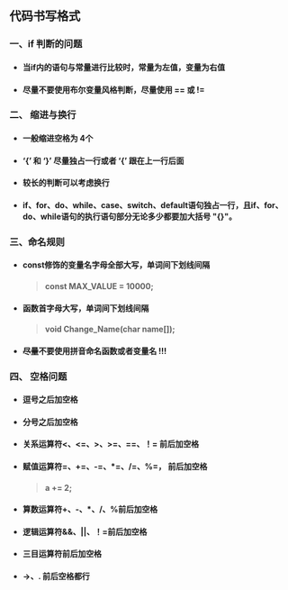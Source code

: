 ## 代码书写格式



### 一、if 判断的问题

- #### 当if内的语句与常量进行比较时，常量为左值，变量为右值

- #### 尽量不要使用布尔变量风格判断，尽量使用 == 或 != 

  

### 二、 缩进与换行



- #### 一般缩进空格为 4个

- #### ‘{’ 和 ‘}’ 尽量独占一行或者 ‘{’ 跟在上一行后面

- #### 较长的判断可以考虑换行

- ####  if、for、do、while、case、switch、default语句独占一行，且if、for、do、while语句的执行语句部分无论多少都要加大括号 "{}"。 



### 三、命名规则

- #### const修饰的变量名字母全部大写，单词间下划线间隔

  > #### const MAX_VALUE  =  10000;

- #### 函数首字母大写，单词间下划线间隔

  > #### void Change_Name(char name[]);

- #### ~~尽量~~不要使用拼音命名函数或者变量名 !!!



### 四、 空格问题

- #### 逗号之后加空格

- #### 分号之后加空格

- ####  关系运算符<、<=、>、>=、==、！= 前后加空格 

- ####  赋值运算符=、+=、-=、*=、/=、%=， 前后加空格 

  > #### a  +=  2;

- ####  算数运算符+、-、*、/、%前后加空格 

- ####  逻辑运算符&&、||、！=前后加空格 

- ####  三目运算符前后加空格 

- ####  ->、. 前后空格都行





